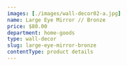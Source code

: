 ```yaml
---
images: [./images/wall-decor02-a.jpg]
name: Large Eye Mirror // Bronze
price: $80.00
department: home-goods
type: wall-decor
slug: large-eye-mirror-bronze
contentType: product details
---
```

